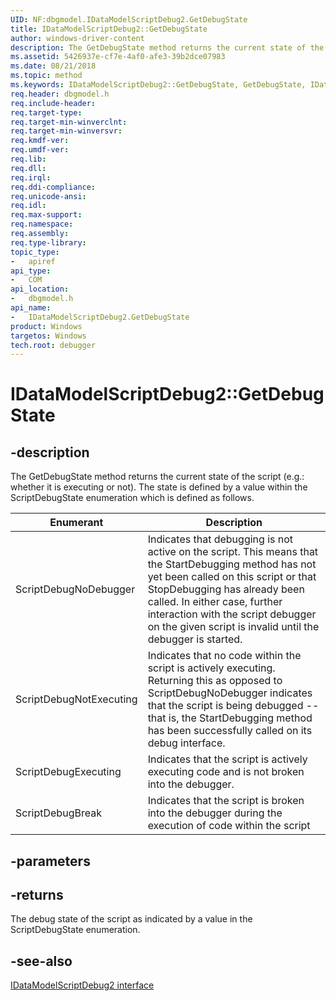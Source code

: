 ```yaml
---
UID: NF:dbgmodel.IDataModelScriptDebug2.GetDebugState
title: IDataModelScriptDebug2::GetDebugState
author: windows-driver-content
description: The GetDebugState method returns the current state of the script (that is whether it is executing or not). 
ms.assetid: 5426937e-cf7e-4af0-afe3-39b2dce07983
ms.date: 08/21/2018
ms.topic: method
ms.keywords: IDataModelScriptDebug2::GetDebugState, GetDebugState, IDataModelScriptDebug2.GetDebugState, IDataModelScriptDebug2::GetDebugState, IDataModelScriptDebug2.GetDebugState
req.header: dbgmodel.h
req.include-header:
req.target-type:
req.target-min-winverclnt:
req.target-min-winversvr:
req.kmdf-ver:
req.umdf-ver:
req.lib:
req.dll:
req.irql: 
req.ddi-compliance:
req.unicode-ansi:
req.idl:
req.max-support:
req.namespace:
req.assembly:
req.type-library: 
topic_type: 
-	apiref
api_type: 
-	COM
api_location: 
-	dbgmodel.h
api_name: 
-	IDataModelScriptDebug2.GetDebugState
product: Windows
targetos: Windows
tech.root: debugger
---
```


# IDataModelScriptDebug2::GetDebugState


## -description
The GetDebugState method returns the current state of the script (e.g.: whether it is executing or not). The state is defined by a value within the ScriptDebugState enumeration which is defined as follows.

Enumerant |	Description
|---------|-------------|
ScriptDebugNoDebugger |	Indicates that debugging is not active on the script. This means that the StartDebugging method has not yet been called on this script or that StopDebugging has already been called. In either case, further interaction with the script debugger on the given script is invalid until the debugger is started.
ScriptDebugNotExecuting |	Indicates that no code within the script is actively executing. Returning this as opposed to ScriptDebugNoDebugger indicates that the script is being debugged -- that is, the StartDebugging method has been successfully called on its debug interface.
ScriptDebugExecuting |	Indicates that the script is actively executing code and is not broken into the debugger.
ScriptDebugBreak |	Indicates that the script is broken into the debugger during the execution of code within the script



## -parameters


## -returns
The debug state of the script as indicated by a value in the ScriptDebugState enumeration.

## -see-also

[IDataModelScriptDebug2 interface](nn-dbgmodel-idatamodelscriptdebug2.md)
